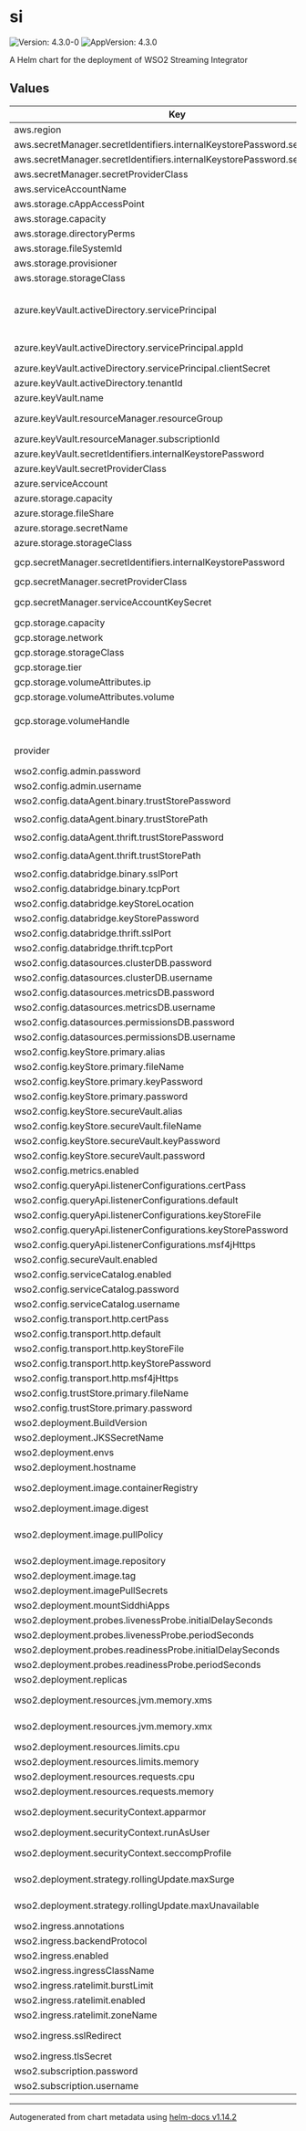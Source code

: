 # si

![Version: 4.3.0-0](https://img.shields.io/badge/Version-4.3.0--0-informational?style=flat-square) ![AppVersion: 4.3.0](https://img.shields.io/badge/AppVersion-4.3.0-informational?style=flat-square)

A Helm chart for the deployment of WSO2 Streaming Integrator

## Values

| Key | Type | Default | Description |
|-----|------|---------|-------------|
| aws.region | string | `""` | AWS region |
| aws.secretManager.secretIdentifiers.internalKeystorePassword.secretKey | string | `""` | Secret key for internal keystore password |
| aws.secretManager.secretIdentifiers.internalKeystorePassword.secretName | string | `""` | Secret name for internal keystore password |
| aws.secretManager.secretProviderClass | string | `""` | AWS Secret Manager secret provider class name |
| aws.serviceAccountName | string | `""` | AWS IAM service account name |
| aws.storage.cAppAccessPoint | string | `""` | EFS file system access point ID for mounting the CApps |
| aws.storage.capacity | string | `""` | Persistent volume storage capacity |
| aws.storage.directoryPerms | string | `"0777"` | Directory permissions for access point root directory creation |
| aws.storage.fileSystemId | string | `""` | EFS file system ID |
| aws.storage.provisioner | string | `"efs.csi.aws.com"` | Storage provisioner |
| aws.storage.storageClass | string | `""` | Persistent volume storage class name |
| azure.keyVault.activeDirectory.servicePrincipal | object | `{"appId":"","clientSecret":""}` | Service Principal created for transacting with the target Azure Key Vault For advanced details refer to official documentation (https://github.com/Azure/secrets-store-csi-driver-provider-azure/blob/master/docs/service-principal-mode.md) |
| azure.keyVault.activeDirectory.servicePrincipal.appId | string | `""` | Azure AD application name for fetching secrets via CSI secret store driver |
| azure.keyVault.activeDirectory.servicePrincipal.clientSecret | string | `""` | Client secret of Azure AD application client |
| azure.keyVault.activeDirectory.tenantId | string | `""` | Azure Active Directory tenant ID of the target Key Vault |
| azure.keyVault.name | string | `""` | Name of the target Azure Key Vault instance |
| azure.keyVault.resourceManager.resourceGroup | string | `""` | Name of the Azure Resource Group to which the target Azure Key Vault belongs |
| azure.keyVault.resourceManager.subscriptionId | string | `""` | Subscription ID of the target Azure Key Vault |
| azure.keyVault.secretIdentifiers.internalKeystorePassword | string | `""` |  |
| azure.keyVault.secretProviderClass | string | `""` |  |
| azure.serviceAccount | string | `""` |  |
| azure.storage.capacity | string | `""` | Persistent volume capacity |
| azure.storage.fileShare | string | `""` | Azure fileshare name |
| azure.storage.secretName | string | `""` | Azure file secret name |
| azure.storage.storageClass | string | `""` | Persistent volume storage class |
| gcp.secretManager.secretIdentifiers.internalKeystorePassword | string | `""` | Secret name for internal keystore password. Expected format is `projects/<PROJECT_ID>/secrets/<SECRET_NAME>/versions/<VERSION>` |
| gcp.secretManager.secretProviderClass | string | `""` | GCP Secret Manager secret provider class name |
| gcp.secretManager.serviceAccountKeySecret | string | `""` | K8s secret name which contains the JSON keyfile for the service account used to access the GCP Secret Manager |
| gcp.storage.capacity | string | `""` | Persistent volume storage capacity |
| gcp.storage.network | string | `""` | Network of the FileStore |
| gcp.storage.storageClass | string | `""` | Persistent volume storage class name |
| gcp.storage.tier | string | `""` |  |
| gcp.storage.volumeAttributes.ip | string | `""` | Pre-provisioned Filestore instance IP |
| gcp.storage.volumeAttributes.volume | string | `""` | Pre-provisioned Filestore instance share name |
| gcp.storage.volumeHandle | string | `""` | Volume handle of the GCP Filestore instance. Format `modeInstance/<zone>/<filestore-instance-name>/<filestore-share-name>` |
| provider | string | `""` | -------------------------------------------------------------------------------------- |
| wso2.config.admin.password | string | `"YWRtaW4="` | Super admin password |
| wso2.config.admin.username | string | `"admin"` | Super admin username |
| wso2.config.dataAgent.binary.trustStorePassword | string | `"wso2carbon"` |  |
| wso2.config.dataAgent.binary.trustStorePath | string | `"${sys:carbon.home}/resources/security/client-truststore.jks"` |  |
| wso2.config.dataAgent.thrift.trustStorePassword | string | `"wso2carbon"` |  |
| wso2.config.dataAgent.thrift.trustStorePath | string | `"${sys:carbon.home}/resources/security/client-truststore.jks"` |  |
| wso2.config.databridge.binary.sslPort | int | `9711` |  |
| wso2.config.databridge.binary.tcpPort | int | `9611` |  |
| wso2.config.databridge.keyStoreLocation | string | `"${sys:carbon.home}/resources/security/wso2carbon.jks"` |  |
| wso2.config.databridge.keyStorePassword | string | `"wso2carbon"` |  |
| wso2.config.databridge.thrift.sslPort | int | `7711` |  |
| wso2.config.databridge.thrift.tcpPort | int | `7611` |  |
| wso2.config.datasources.clusterDB.password | string | `"wso2carbon"` |  |
| wso2.config.datasources.clusterDB.username | string | `"wso2carbon"` |  |
| wso2.config.datasources.metricsDB.password | string | `"wso2carbon"` |  |
| wso2.config.datasources.metricsDB.username | string | `"wso2carbon"` |  |
| wso2.config.datasources.permissionsDB.password | string | `"wso2carbon"` |  |
| wso2.config.datasources.permissionsDB.username | string | `"wso2carbon"` |  |
| wso2.config.keyStore.primary.alias | string | `"wso2carbon"` | Primary keystore alias |
| wso2.config.keyStore.primary.fileName | string | `"wso2carbon.jks"` | Primary keystore file name |
| wso2.config.keyStore.primary.keyPassword | string | `""` | Primary keystore key password |
| wso2.config.keyStore.primary.password | string | `""` | Primary keystore password |
| wso2.config.keyStore.secureVault.alias | string | `"wso2carbon"` | Secure vault alias |
| wso2.config.keyStore.secureVault.fileName | string | `"securevault.jks"` | Secure vault file name |
| wso2.config.keyStore.secureVault.keyPassword | string | `""` | Secure vault key password |
| wso2.config.keyStore.secureVault.password | string | `""` | Secure vault password |
| wso2.config.metrics.enabled | bool | `false` |  |
| wso2.config.queryApi.listenerConfigurations.certPass | string | `"wso2carbon"` |  |
| wso2.config.queryApi.listenerConfigurations.default | int | `7070` |  |
| wso2.config.queryApi.listenerConfigurations.keyStoreFile | string | `"${carbon.home}/resources/security/wso2carbon.jks"` |  |
| wso2.config.queryApi.listenerConfigurations.keyStorePassword | string | `"wso2carbon"` |  |
| wso2.config.queryApi.listenerConfigurations.msf4jHttps | int | `7444` |  |
| wso2.config.secureVault.enabled | bool | `false` | Enable/Disable secure vault |
| wso2.config.serviceCatalog.enabled | bool | `false` |  |
| wso2.config.serviceCatalog.password | string | `"admin"` |  |
| wso2.config.serviceCatalog.username | string | `"admin"` |  |
| wso2.config.transport.http.certPass | string | `"wso2carbon"` |  |
| wso2.config.transport.http.default | int | `9090` |  |
| wso2.config.transport.http.keyStoreFile | string | `"${carbon.home}/resources/security/wso2carbon.jks"` |  |
| wso2.config.transport.http.keyStorePassword | string | `"wso2carbon"` |  |
| wso2.config.transport.http.msf4jHttps | int | `9443` |  |
| wso2.config.trustStore.primary.fileName | string | `"client-truststore.jks"` | Primary truststore file name |
| wso2.config.trustStore.primary.password | string | `""` | Primary truststore password |
| wso2.deployment.BuildVersion | string | `"4.3.0"` | Build version of the Streaming Integrator |
| wso2.deployment.JKSSecretName | string | `""` | K8s secret name which contains JKS files |
| wso2.deployment.envs | list | `nil` | Environment variables for the Streaming integrator deployment |
| wso2.deployment.hostname | string | `"si.wso2.com"` | Hostname of the Streaming Integrator deployment |
| wso2.deployment.image.containerRegistry | string | `"docker.io"` | Container registry (When running on a local Kubernetes cluster using local image, make this empty) |
| wso2.deployment.image.digest | string | `""` | Container image digest |
| wso2.deployment.image.pullPolicy | string | `"IfNotPresent"` | Container image pull policy. Refer (https://kubernetes.io/docs/concepts/containers/images/#updating-images) |
| wso2.deployment.image.repository | string | `"wso2/wso2si"` | Container image repository name |
| wso2.deployment.image.tag | string | `"4.3.0-ubuntu"` | Container image tag |
| wso2.deployment.imagePullSecrets | string | `""` | imagePullSecrets for private docker registry |
| wso2.deployment.mountSiddhiApps | bool | `false` |  |
| wso2.deployment.probes.livenessProbe.initialDelaySeconds | int | `60` |  |
| wso2.deployment.probes.livenessProbe.periodSeconds | int | `10` |  |
| wso2.deployment.probes.readinessProbe.initialDelaySeconds | int | `60` |  |
| wso2.deployment.probes.readinessProbe.periodSeconds | int | `10` |  |
| wso2.deployment.replicas | int | `1` | Number of deployment replicas |
| wso2.deployment.resources.jvm.memory.xms | string | `"512m"` | The minimum amount of memory that should be allocated for the JVM |
| wso2.deployment.resources.jvm.memory.xmx | string | `"1024m"` | The maximum amount of memory that should be allocated for the JVM |
| wso2.deployment.resources.limits.cpu | string | `"1000m"` | The maximum amount of CPU that should be allocated for a Pod |
| wso2.deployment.resources.limits.memory | string | `"1Gi"` | The maximum amount of memory that should be allocated for a Pod |
| wso2.deployment.resources.requests.cpu | string | `"500m"` | The minimum amount of CPU that should be allocated for a Pod |
| wso2.deployment.resources.requests.memory | string | `"512Mi"` | The minimum amount of memory that should be allocated for a Pod |
| wso2.deployment.securityContext.apparmor | bool | `true` | Enable/Disable AppArmor (https://kubernetes.io/docs/tutorials/security/apparmor/) |
| wso2.deployment.securityContext.runAsUser | string | `""` | The UID to run the entrypoint of the container process |
| wso2.deployment.securityContext.seccompProfile | bool | `true` | Enable/Disable seccomp profile (https://kubernetes.io/docs/tutorials/security/seccomp/) |
| wso2.deployment.strategy.rollingUpdate.maxSurge | int | `1` | The maximum number of pods that can be scheduled above the desired number of pods. |
| wso2.deployment.strategy.rollingUpdate.maxUnavailable | int | `0` | The maximum number of pods that can be unavailable during the update. |
| wso2.ingress.annotations | list | `nil` | Ingress annotations |
| wso2.ingress.backendProtocol | string | `"AUTO_HTTP"` | Controls how the Ingress communicates with backend services |
| wso2.ingress.enabled | bool | `true` | Enable Ingress for SI |
| wso2.ingress.ingressClassName | string | `"nginx"` | Ingress class name |
| wso2.ingress.ratelimit.burstLimit | string | `""` | Ingress ratelimit burst limit |
| wso2.ingress.ratelimit.enabled | bool | `false` | Ingress rate limit |
| wso2.ingress.ratelimit.zoneName | string | `""` | Ingress ratelimit zone name |
| wso2.ingress.sslRedirect | string | `"false"` | Controls how the  redirection of HTTPS if TLS is enabled for that ingress. |
| wso2.ingress.tlsSecret | string | `""` | K8s TLS secret for configured hostname |
| wso2.subscription.password | string | `""` | WSO2 subscription password |
| wso2.subscription.username | string | `""` | WSO2 subscription username |

----------------------------------------------
Autogenerated from chart metadata using [helm-docs v1.14.2](https://github.com/norwoodj/helm-docs/releases/v1.14.2)
